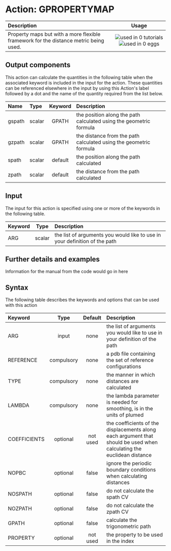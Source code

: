 # Action: GPROPERTYMAP

| Description    | Usage |
|:--------|:--------:|
| Property maps but with a more flexible framework for the distance metric being used. | ![used in 0 tutorials](https://img.shields.io/badge/tutorials-0-red.svg)![used in 0 eggs](https://img.shields.io/badge/nest-0-red.svg) | 

## Output components

This action can calculate the quantities in the following table when the associated keyword is included in the input for the action. These quantities can be referenced elsewhere in the input by using this Action's label followed by a dot and the name of the quantity required from the list below.

| Name | Type | Keyword | Description |
|:-------|:-----|:----:|:-------|
| gspath | scalar | GPATH | the position along the path calculated using the geometric formula | 
| gzpath | scalar | GPATH | the distance from the path calculated using the geometric formula | 
| spath | scalar | default | the position along the path calculated | 
| zpath | scalar | default | the distance from the path calculated | 


## Input

The input for this action is specified using one or more of the keywords in the following table.

| Keyword |  Type | Description |
|:--------|:------:|:-----------|
| ARG | scalar | the list of arguments you would like to use in your definition of the path |


## Further details and examples 
Information for the manual from the code would go in here 
## Syntax 
The following table describes the keywords and options that can be used with this action 

| Keyword | Type | Default | Description |
|:-------|:----:|:-------:|:-----------|
| ARG | input | none | the list of arguments you would like to use in your definition of the path |
| REFERENCE | compulsory | none | a pdb file containing the set of reference configurations |
| TYPE | compulsory | none |  the manner in which distances are calculated |
| LAMBDA | compulsory | none | the lambda parameter is needed for smoothing, is in the units of plumed |
| COEFFICIENTS | optional | not used | the coefficients of the displacements along each argument that should be used when calculating the euclidean distance |
| NOPBC | optional | false |  ignore the periodic boundary conditions when calculating distances |
| NOSPATH | optional | false |  do not calculate the spath CV |
| NOZPATH | optional | false |  do not calculate the zpath CV |
| GPATH | optional | false |  calculate the trigonometric path |
| PROPERTY | optional | not used | the property to be used in the index |
